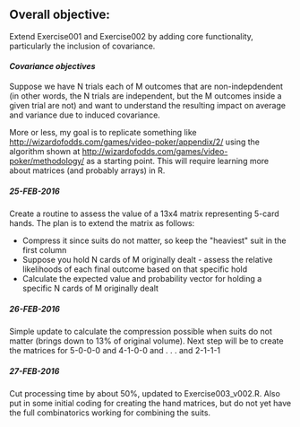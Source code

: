 ## Overall objective:  
Extend Exercise001 and Exercise002 by adding core functionality, particularly the inclusion of covariance.  
  
#### *Covariance objectives*  
Suppose we have N trials each of M outcomes that are non-indepdendent (in other words, the N trials are independent, but the M outcomes inside a given trial are not) and want to understand the resulting impact on average and variance due to induced covariance.  
  
More or less, my goal is to replicate something like http://wizardofodds.com/games/video-poker/appendix/2/ using the algorithm shown at http://wizardofodds.com/games/video-poker/methodology/ as a starting point.  This will require learning more about matrices (and probably arrays) in R.  

##### **_25-FEB-2016_**  
Create a routine to assess the value of a 13x4 matrix representing 5-card hands.  The plan is to extend the matrix as follows:  
  
* Compress it since suits do not matter, so keep the "heaviest" suit in the first column  
* Suppose you hold N cards of M originally dealt - assess the relative likelihoods of each final outcome based on that specific hold  
* Calculate the expected value and probability vector for holding a specific N cards of M originally dealt  

##### **_26-FEB-2016_**  
Simple update to calculate the compression possible when suits do not matter (brings down to 13% of original volume).  Next step will be to create the matrices for 5-0-0-0 and 4-1-0-0 and . . . and 2-1-1-1  

##### **_27-FEB-2016_**  
Cut processing time by about 50%, updated to Exercise003_v002.R.  Also put in some initial coding for creating the hand matrices, but do not yet have the full combinatorics working for combining the suits.  
